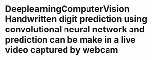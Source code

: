 # DeeplearningComputerVision <br> Handwritten digit prediction using convolutional neural network and prediction can be make in a live video captured by webcam
